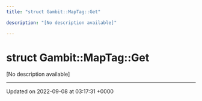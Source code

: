 ```yaml
---
title: "struct Gambit::MapTag::Get"

description: "[No description available]"

---
```


# struct Gambit::MapTag::Get



[No description available]

-------------------------------

Updated on 2022-09-08 at 03:17:31 +0000